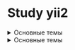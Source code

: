 # Study yii2

<details>
    <summary>Основные темы</summary>
    
   1. Контроллеры в Yii. Общий контроллер приложения
   2. Виды и шаблоны
   3. Подклоючние стилей и шаблонов. Блоки.
   4. Выполнение AJAX запроса
   5. Метаданные страницы
   6. Формы 
        - Создание форм
        - Валидация данных
        - Принятие данных из формы
   7. Работа с БД
        - Выборка данных
        - Отложенная и жадная загрузка данных
        - Запись данных в БД
        - Обновление и удаление данных в БД
   8. Виджеты
   9. Расширения 
         - Установка расширений из консоли
         - Установка расширений без composer
   10. Создание ЧПУ      
   11. Gii - генерация кода 
</details>

<details>
    <summary>Основные темы</summary>
    
   1. Интеграция новой вёрстки
   2. Модель категорий
   3. Виджет «Меню категорий»
   4. Вывод популярных товаров
   5. Вывод товаров категорий
   6. Метод для вывода метатегов
   7. Постраничная навигация
   8. Карточка товара.
   9. Обработка ошибок
   10. Поиск    
   11. Корзина
   12. Оформление заказа
   13. Отправка почты
   14. Авторизация
   15. Список заказов в админке
   16. Управление заказами
   17. Управление категориями
   18. Управление продуктами
   19. Установка визуального редактора
   20. Загрузка картинок
</details>
